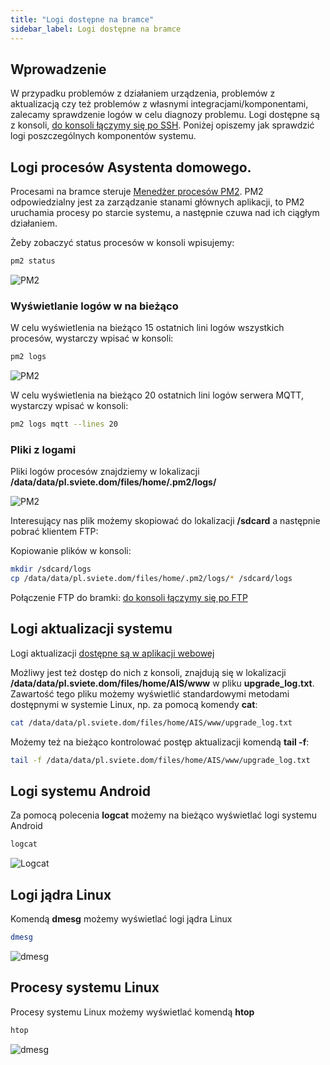 ```yaml
---
title: "Logi dostępne na bramce"
sidebar_label: Logi dostępne na bramce
---
```


## Wprowadzenie

W przypadku problemów z działaniem urządzenia, problemów z aktualizacją czy też problemów z własnymi integracjami/komponentami, zalecamy sprawdzenie logów w celu diagnozy problemu.
Logi dostępne są z konsoli, [do konsoli łączymy się po SSH](/AIS-docs/docs/en/ais_bramka_remote_ssh.html). Poniżej opiszemy jak sprawdzić logi poszczególnych komponentów systemu.

## Logi procesów Asystenta domowego.

Procesami na bramce steruje <a href="http://pm2.keymetrics.io/" target="_blank">Menedżer procesów PM2</a>. PM2 odpowiedzialny jest za zarządzanie stanami głównych aplikacji, to PM2 uruchamia procesy po starcie systemu, a następnie czuwa nad ich ciągłym działaniem.

Żeby zobaczyć status procesów w konsoli wpisujemy:
```bash
pm2 status
```

![PM2](/AIS-docs/img/en/bramka/pm2_console.png)

### Wyświetlanie logów w na bieżąco

W celu wyświetlenia na bieżąco 15 ostatnich lini logów wszystkich procesów, wystarczy wpisać w konsoli:
```bash
pm2 logs
```

![PM2](/AIS-docs/img/en/bramka/pm2_console_logs.png)


W celu wyświetlenia na bieżąco 20 ostatnich lini logów serwera MQTT, wystarczy wpisać w konsoli:
```bash
pm2 logs mqtt --lines 20
```

### Pliki z logami

Pliki logów procesów znajdziemy w lokalizacji **/data/data/pl.sviete.dom/files/home/.pm2/logs/**

![PM2](/AIS-docs/img/en/bramka/pm2_console_logs_files.png)

Interesujący nas plik możemy skopiować do lokalizacji **/sdcard** a następnie pobrać klientem FTP:

Kopiowanie plików w konsoli:
```bash
mkdir /sdcard/logs
cp /data/data/pl.sviete.dom/files/home/.pm2/logs/* /sdcard/logs
```
Połączenie FTP do bramki:
[do konsoli łączymy się po FTP](/AIS-docs/docs/en/ais_bramka_remote_ftp.html)


## Logi aktualizacji systemu

Logi aktualizacji [dostępne są w aplikacji webowej](/AIS-docs/docs/en/ais_bramka_update_logs.html)

Możliwy jest też dostęp do nich z konsoli, znajdują się w lokalizacji **/data/data/pl.sviete.dom/files/home/AIS/www**
w pliku **upgrade_log.txt**.
Zawartość tego pliku możemy wyświetlić standardowymi metodami dostępnymi w systemie Linux, np. za pomocą komendy **cat**:

```bash
cat /data/data/pl.sviete.dom/files/home/AIS/www/upgrade_log.txt
```

Możemy też na bieżąco kontrolować postęp aktualizacji komendą **tail -f**:

```bash
tail -f /data/data/pl.sviete.dom/files/home/AIS/www/upgrade_log.txt
```

## Logi systemu Android

Za pomocą polecenia **logcat** możemy na bieżąco wyświetlać logi systemu Android

```bash
logcat
```

![Logcat](/AIS-docs/img/en/bramka/console_logcat.png)

## Logi jądra Linux

Komendą **dmesg** możemy wyświetlać logi jądra Linux

```bash
dmesg
```
![dmesg](/AIS-docs/img/en/bramka/console_dmesg.png)

## Procesy systemu Linux

Procesy systemu Linux możemy wyświetlać komendą **htop**

```bash
htop
```
![dmesg](/AIS-docs/img/en/bramka/console_htop.png)
